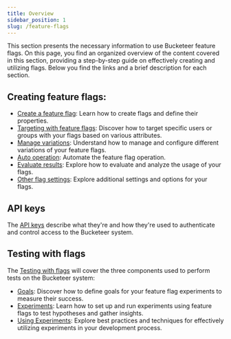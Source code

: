 ```yaml
---
title: Overview
sidebar_position: 1
slug: /feature-flags
---
```


This section presents the necessary information to use Bucketeer feature flags. On this page, you find an organized overview of the content covered in this section, providing a step-by-step guide on effectively creating and utilizing flags. Below you find the links and a brief description for each section.

## Creating feature flags:

- [Create a feature flag](../using-feature-flags/create-feature-flag): Learn how to create flags and define their properties.
- [Targeting with feature flags](../using-feature-flags/targeting): Discover how to target specific users or groups with your flags based on various attributes.
- [Manage variations](../using-feature-flags/manage-variations): Understand how to manage and configure different variations of your feature flags.
- [Auto operation](../using-feature-flags/auto-operation): Automate the feature flag operation.
- [Evaluate results](../using-feature-flags/evaluate-results): Explore how to evaluate and analyze the usage of your flags.
- [Other flag settings](../using-feature-flags/other-flag-settings): Explore additional settings and options for your flags.

## API keys

The [API keys](/using-feature-flags/api-keys) describe what they're and how they're used to authenticate and control access to the Bucketeer system.

## Testing with flags

The [Testing with flags](../using-feature-flags/testing-with-flags) will cover the three components used to perform tests on the Bucketeer system:

- [Goals](../using-feature-flags/goals): Discover how to define goals for your feature flag experiments to measure their success.
- [Experiments](../using-feature-flags/experiments): Learn how to set up and run experiments using feature flags to test hypotheses and gather insights.
- [Using Experiments](../using-feature-flags/using-experiments): Explore best practices and techniques for effectively utilizing experiments in your development process.

